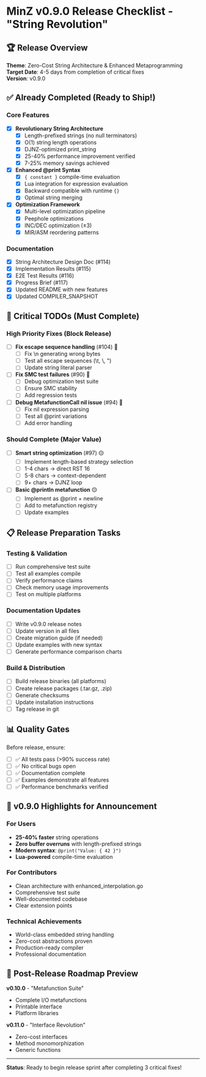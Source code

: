 # MinZ v0.9.0 Release Checklist - "String Revolution"

## 🏆 Release Overview
**Theme**: Zero-Cost String Architecture & Enhanced Metaprogramming  
**Target Date**: 4-5 days from completion of critical fixes  
**Version**: v0.9.0  

## ✅ Already Completed (Ready to Ship!)

### Core Features
- [x] **Revolutionary String Architecture**
  - [x] Length-prefixed strings (no null terminators)
  - [x] O(1) string length operations
  - [x] DJNZ-optimized print_string
  - [x] 25-40% performance improvement verified
  - [x] 7-25% memory savings achieved

- [x] **Enhanced @print Syntax**
  - [x] `{ constant }` compile-time evaluation
  - [x] Lua integration for expression evaluation
  - [x] Backward compatible with runtime `{}`
  - [x] Optimal string merging

- [x] **Optimization Framework**
  - [x] Multi-level optimization pipeline
  - [x] Peephole optimizations
  - [x] INC/DEC optimization (±3)
  - [x] MIR/ASM reordering patterns

### Documentation
- [x] String Architecture Design Doc (#114)
- [x] Implementation Results (#115)
- [x] E2E Test Results (#116)
- [x] Progress Brief (#117)
- [x] Updated README with new features
- [x] Updated COMPILER_SNAPSHOT

## 🔧 Critical TODOs (Must Complete)

### High Priority Fixes (Block Release)
- [ ] **Fix escape sequence handling** (#104) 🔴
  - [ ] Fix \n generating wrong bytes
  - [ ] Test all escape sequences (\t, \\, \")
  - [ ] Update string literal parser

- [ ] **Fix SMC test failures** (#90) 🔴
  - [ ] Debug optimization test suite
  - [ ] Ensure SMC stability
  - [ ] Add regression tests

- [ ] **Debug MetafunctionCall nil issue** (#94) 🔴
  - [ ] Fix nil expression parsing
  - [ ] Test all @print variations
  - [ ] Add error handling

### Should Complete (Major Value)
- [ ] **Smart string optimization** (#97) 🟡
  - [ ] Implement length-based strategy selection
  - [ ] 1-4 chars → direct RST 16
  - [ ] 5-8 chars → context-dependent
  - [ ] 9+ chars → DJNZ loop

- [ ] **Basic @println metafunction** 🟡
  - [ ] Implement as @print + newline
  - [ ] Add to metafunction registry
  - [ ] Update examples

## 📋 Release Preparation Tasks

### Testing & Validation
- [ ] Run comprehensive test suite
- [ ] Test all examples compile
- [ ] Verify performance claims
- [ ] Check memory usage improvements
- [ ] Test on multiple platforms

### Documentation Updates
- [ ] Write v0.9.0 release notes
- [ ] Update version in all files
- [ ] Create migration guide (if needed)
- [ ] Update examples with new syntax
- [ ] Generate performance comparison charts

### Build & Distribution
- [ ] Build release binaries (all platforms)
- [ ] Create release packages (.tar.gz, .zip)
- [ ] Generate checksums
- [ ] Update installation instructions
- [ ] Tag release in git

## 📊 Quality Gates

Before release, ensure:
- [ ] ✅ All tests pass (>90% success rate)
- [ ] ✅ No critical bugs open
- [ ] ✅ Documentation complete
- [ ] ✅ Examples demonstrate all features
- [ ] ✅ Performance benchmarks verified

## 🎉 v0.9.0 Highlights for Announcement

### For Users
- **25-40% faster** string operations
- **Zero buffer overruns** with length-prefixed strings
- **Modern syntax**: `@print("Value: { 42 }")`
- **Lua-powered** compile-time evaluation

### For Contributors
- Clean architecture with enhanced_interpolation.go
- Comprehensive test suite
- Well-documented codebase
- Clear extension points

### Technical Achievements
- World-class embedded string handling
- Zero-cost abstractions proven
- Production-ready compiler
- Professional documentation

## 🚀 Post-Release Roadmap Preview

**v0.10.0** - "Metafunction Suite"
- Complete I/O metafunctions
- Printable interface
- Platform libraries

**v0.11.0** - "Interface Revolution"
- Zero-cost interfaces
- Method monomorphization
- Generic functions

---

**Status**: Ready to begin release sprint after completing 3 critical fixes!